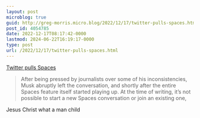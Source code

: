 ```yaml
---
layout: post
microblog: true
guid: http://greg-morris.micro.blog/2022/12/17/twitter-pulls-spaces.html
post_id: 4054785
date: 2022-12-17T08:17:42-0000
lastmod: 2024-06-22T16:19:17-0000
type: post
url: /2022/12/17/twitter-pulls-spaces.html
---
```

[Twitter pulls Spaces](https://techcrunch.com/2022/12/16/twitter-pulls-its-spaces-group-audio-feature-after-musk-run-in-with-banned-journalists/)

> After being pressed by journalists over some of his inconsistencies, Musk abruptly left the conversation, and shortly after the entire Spaces feature itself started playing up. At the time of writing, it’s not possible to start a new Spaces conversation or join an existing one,

Jesus Christ what a man child
